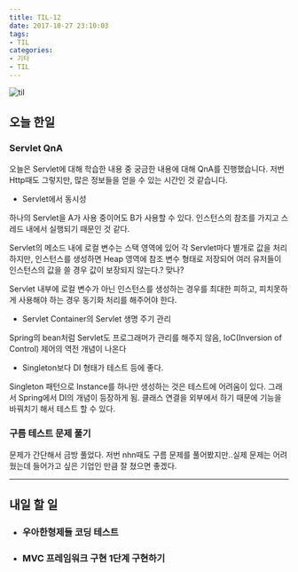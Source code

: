 ```yaml
---
title: TIL-12
date: 2017-10-27 23:10:03
tags:
- TIL
categories:
- 기타
- TIL
---
```


![til](/images/til/til.jpg)

## 오늘 한일

### Servlet QnA

오늘은 Servlet에 대해 학습한 내용 중 궁금한 내용에 대해 QnA를 진행했습니다. 저번 Http때도 그렇지만, 많은 정보들을 얻을 수 있는 시간인 것 같습니다. 

- Servlet에서 동시성

하나의 Servlet을 A가 사용 중이어도 B가 사용할 수 있다. 인스턴스의 참조를 가지고 스레드 내에서 실행되기 때문인 것 같다.

Servlet의 메소드 내에 로컬 변수는 스택 영역에 있어 각 Servlet마다 별개로 값을 처리하지만, 인스턴스를 생성하면 Heap 영역에 참조 변수 형태로 저장되어 여러 유저들이 인스턴스의 값을 쓸 경우 값이 보장되지 않는다.? 맞나?

Servlet 내부에 로컬 변수가 아닌 인스턴스를 생성하는 경우를 최대한 피하고, 피치못하게 사용해야 하는 경우 동기화 처리를 해주어야 한다.

- Servlet Container의 Servlet 생명 주기 관리

Spring의 bean처럼 Servlet도 프로그래머가 관리를 해주지 않음, IoC(Inversion of Control) 제어의 역전 개념이 나온다

- Singleton보다 DI 형태가 테스트 등에 좋다.

Singleton 패턴으로 Instance를 하나만 생성하는 것은 테스트에 어려움이 있다. 그래서 Spring에서 DI의 개념이 등장하게 됨. 클래스 연결을 외부에서 하기 때문에 기능을 바꿔치기 해서 테스트 할 수 있다.



### 구름 테스트 문제 풀기

문제가 간단해서 금방 풀었다. 저번 nhn때도 구름 문제를 풀어봤지만..실제 문제는 어려웠는데 들어가고 싶은 기업인 만큼 잘 쳤으면 좋겠다.


- - -

## 내일 할 일

- ### 우아한형제들 코딩 테스트


- ### MVC 프레임워크 구현 1단계 구현하기
